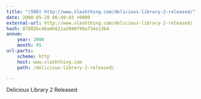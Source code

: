```yaml
---
title: "(500) http://www.slashthing.com/delicious-library-2-released/"
date: 2008-05-28 06:49:43 +0000
external-url: http://www.slashthing.com/delicious-library-2-released/
hash: 87d82bc46a4b611a2046f90a734e13b4
annum:
    year: 2008
    month: 05
url-parts:
    scheme: http
    host: www.slashthing.com
    path: /delicious-library-2-released/

---
```


Delicious Library 2 Released 
